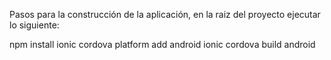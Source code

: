 Pasos para la construcción de la aplicación, en la raiz del proyecto ejecutar lo siguiente:

npm install
ionic cordova platform add android
ionic cordova build android
